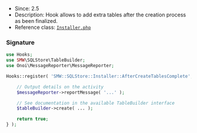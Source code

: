 * Since: 2.5
* Description: Hook allows to add extra tables after the creation process as been finalized.
* Reference class: [`Installer.php`][Installer.php]

### Signature

```php
use Hooks;
use SMW\SQLStore\TableBuilder;
use Onoi\MessageReporter\MessageReporter;

Hooks::register( 'SMW::SQLStore::Installer::AfterCreateTablesComplete', function( TableBuilder $tableBuilder, MessageReporter $messageReporter ) {

	// Output details on the activity
	$messageReporter->reportMessage( '...' );

	// See documentation in the available TableBuilder interface
	$tableBuilder->create( ... );

	return true;
} );
```

[Installer.php]:https://github.com/SemanticMediaWiki/SemanticMediaWiki/blob/master/src/SQLStore/Installer.php